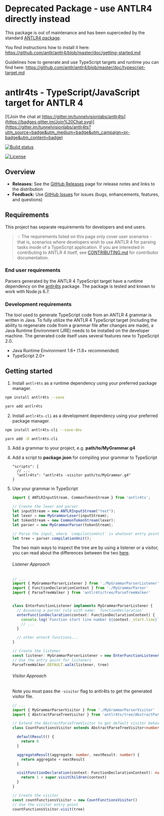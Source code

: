 # Deprecated Package - use ANTLR4 directly instead

This package is out of maintenance and has been superceded by the standard [ANTLR4 package](https://github.com/antlr/antlr4).

You find instructions how to install it here:
https://github.com/antlr/antlr4/blob/master/doc/getting-started.md

Guidelines how to generate and use TypeScript targets and runtime you can find here:
https://github.com/antlr/antlr4/blob/master/doc/typescript-target.md


# antlr4ts - TypeScript/JavaScript target for ANTLR 4

[![Join the chat at https://gitter.im/tunnelvisionlabs/antlr4ts](https://badges.gitter.im/Join%20Chat.svg)](https://gitter.im/tunnelvisionlabs/antlr4ts?utm_source=badge&utm_medium=badge&utm_campaign=pr-badge&utm_content=badge)

[![Build status](https://ci.appveyor.com/api/projects/status/d4gpmnrkfo3tb2t1/branch/master?svg=true)](https://ci.appveyor.com/project/sharwell/antlr4ts/branch/master)

[![License](https://img.shields.io/badge/License-BSD%203--Clause-blue.svg)](./LICENSE)

## Overview

* **Releases:** See the [GitHub Releases](https://github.com/tunnelvisionlabs/antlr4ts/releases) page for release notes and
  links to the distribution
* **Feedback:** Use [GitHub Issues](https://github.com/tunnelvisionlabs/antlr4ts/issues) for issues (bugs, enhancements,
  features, and questions)

## Requirements

This project has separate requirements for developers and end users.

> :bulb: The requirements listed on this page only cover user scenarios - that is, scenarios where developers wish to
> use ANTLR 4 for parsing tasks inside of a TypeScript application. If you are interested in contributing to ANTLR 4
> itself, see [CONTRIBUTING.md](CONTRIBUTING.md) for contributor documentation.

### End user requirements

Parsers generated by the ANTLR 4 TypeScript target have a runtime dependency on the
[antlr4ts](https://www.npmjs.com/package/antlr4ts) package. The package is tested and known to work with Node.js 6.7.

### Development requirements

The tool used to generate TypeScript code from an ANTLR 4 grammar is written in Java. To fully utilize the ANTLR 4
TypeScript target (including the ability to regenerate code from a grammar file after changes are made), a Java Runtime
Environment (JRE) needs to be installed on the developer machine. The generated code itself uses several features new to
TypeScript 2.0.

* Java Runtime Environment 1.6+ (1.8+ recommended)
* TypeScript 2.0+

## Getting started

1. Install `antlr4ts` as a runtime dependency using your preferred package manager.

  ```bash
  npm install antlr4ts --save
  ```
  
  ```bash
  yarn add antlr4ts
  ```

2. Install `antlr4ts-cli` as a development dependency using your preferred package manager.

  ```bash
  npm install antlr4ts-cli --save-dev
  ```
  
  ```bash
  yarn add -D antlr4ts-cli
  ```

3. Add a grammar to your project, e.g. **path/to/MyGrammar.g4**

4. Add a script to **package.json** for compiling your grammar to TypeScript

    ```
    "scripts": {
      // ...
      "antlr4ts": "antlr4ts -visitor path/to/MyGrammar.g4"
    }
    ```

5. Use your grammar in TypeScript

    ```typescript
    import { ANTLRInputStream, CommonTokenStream } from 'antlr4ts';

    // Create the lexer and parser
    let inputStream = new ANTLRInputStream("text");
    let lexer = new MyGrammarLexer(inputStream);
    let tokenStream = new CommonTokenStream(lexer);
    let parser = new MyGrammarParser(tokenStream);

    // Parse the input, where `compilationUnit` is whatever entry point you defined
    let tree = parser.compilationUnit();
    ```

    The two main ways to inspect the tree are by using a listener or a visitor, you can read about the differences between the two [here](https://github.com/antlr/antlr4/blob/master/doc/listeners.md).

    ###### Listener Approach

    ```typescript
    // ...
    import { MyGrammarParserListener } from './MyGrammarParserListener'
    import { FunctionDeclarationContext } from './MyGrammarParser'
    import { ParseTreeWalker } from 'antlr4ts/tree/ParseTreeWalker'


    class EnterFunctionListener implements MyGrammarParserListener {
      // Assuming a parser rule with name: `functionDeclaration`
      enterFunctionDeclaration(context: FunctionDeclarationContext) {
        console.log(`Function start line number ${context._start.line}`)
        // ...
      }

      // other enterX functions...
    }

    // Create the listener
    const listener: MyGrammarParserListener = new EnterFunctionListener();
    // Use the entry point for listeners
    ParseTreeWalker.DEFAULT.walk(listener, tree)
    ```

    ###### Visitor Approach

    Note you must pass the `-visitor` flag to antlr4ts to get the generated visitor file.

    ```typescript
    // ...
    import { MyGrammarParserVisitor } from './MyGrammarParserVisitor'
    import { AbstractParseTreeVisitor } from 'antlr4ts/tree/AbstractParseTreeVisitor'

    // Extend the AbstractParseTreeVisitor to get default visitor behaviour
    class CountFunctionsVisitor extends AbstractParseTreeVisitor<number> implements MyGrammarParserVisitor<number> {

      defaultResult() {
        return 0
      }

      aggregateResult(aggregate: number, nextResult: number) {
        return aggregate + nextResult
      }

      visitFunctionDeclaration(context: FunctionDeclarationContext): number {
        return 1 + super.visitChildren(context)
      }
    }

    // Create the visitor
    const countFunctionsVisitor = new CountFunctionsVisitor()
    // Use the visitor entry point
    countFunctionsVisitor.visit(tree)
    ```

